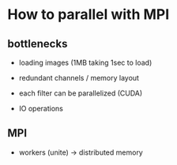 # How to parallel with MPI

## bottlenecks
- loading images (1MB taking 1sec to load)
- redundant channels / memory layout

- each filter can be parallelized (CUDA)
- IO operations


## MPI
- workers (unite) -> distributed memory

